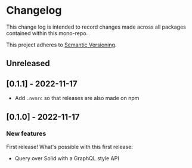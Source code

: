 # Changelog

This change log is intended to record changes made across all packages contained
within this mono-repo.

This project adheres to [Semantic Versioning](http://semver.org/spec/v2.0.0.html).

## Unreleased

## [0.1.1] - 2022-11-17

- Add `.nvmrc` so that releases are also made on npm

## [0.1.0] - 2022-11-17

### New features

First release! What's possible with this first release:

- Query over Solid with a GraphQL style API
